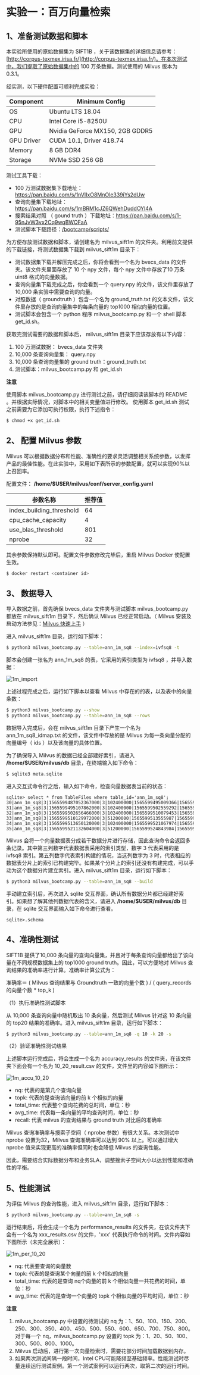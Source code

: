 # 实验一：百万向量检索

## 1、准备测试数据和脚本

本实验所使用的原始数据集为 SIFT1B ，关于该数据集的详细信息请参考：[http://corpus-texmex.irisa.fr/](http://corpus-texmex.irisa.fr/)。在本次测试中，我们提取了原始数据集中的 100 万条数据。测试使用的 Milvus 版本为 0.3.1。

经实测，以下硬件配置可顺利完成实验：

| Component           | Minimum Config                |
| ------------------ | -------------------------- |
| OS            | Ubuntu LTS 18.04 |
| CPU           | Intel Core i5-8250U           |
| GPU           | Nvidia GeForce MX150, 2GB GDDR5  |
| GPU Driver    | CUDA 10.1, Driver 418.74 |
| Memory        | 8 GB DDR4          |
| Storage       | NVMe SSD 256 GB             |

测试工具下载：
- 100 万测试数据集下载地址：https://pan.baidu.com/s/1nVIIxO8MnOle339iYs2dUw
- 查询向量集下载地址：https://pan.baidu.com/s/1mBRM1cJZ6QWehDuddOYl4A
- 搜索结果对照 （ gound truth ）下载地址：https://pan.baidu.com/s/1-95nJvW3vx2Cq9wqBWOFaA
- 测试脚本下载路径：[/bootcamp/scripts/](/scripts/)

为方便存放测试数据和脚本，请创建名为 milvus_sift1m 的文件夹。利用前文提供的下载链接，将测试数据集下载到 milvus_sift1m 目录下：

- 测试数据集下载并解压完成之后，你将会看到一个名为 bvecs_data 的文件夹。该文件夹里面存放了 10 个 npy 文件，每个 npy 文件中存放了10 万条 uint8 格式的向量数据。
- 查询向量集下载完成之后，你会看到一个 query.npy 的文件，该文件里存放了 10,000 条实验中需要查询的向量。
- 对照数据（ groundtruth ）包含一个名为 ground_truth.txt 的文本文件，该文件里存放的是查询向量集中的每条向量的 top1000 相似向量的位置。
- 测试脚本会包含一个 python 程序 milvus_bootcamp.py 和一个 shell 脚本 get_id.sh。

获取完测试需要的数据和脚本后， milvus_sift1m 目录下应该存放有以下内容：
1. 100 万测试数据： bvecs_data 文件夹
2. 10,000 条查询向量集： query.npy
3. 10,000 条查询向量集的 ground truth：ground_truth.txt
4. 测试脚本：milvus_bootcamp.py 和 get_id.sh

**注意**

使用脚本 milvus_bootcamp.py 进行测试之前，请仔细阅读该脚本的 README 。并根据实际情况，对脚本中的相关变量值进行修改。
使用脚本 get_id.sh 测试之前需要为它添加可执行权限，执行下述指令：
```bash
$ chmod +x get_id.sh
```

## 2、 配置 Milvus 参数

Milvus 可以根据数据分布和性能、准确性的要求灵活调整相关系统参数，以发挥产品的最佳性能。在此实验中，采用如下表所示的参数配置，就可以实现90%以上召回率。

配置文件： **/home/$USER/milvus/conf/server_config.yaml**

|         参数名称         | 推荐值 |
| ---------------------- | ---- |
| index_building_threshold |   64   |
|    cpu_cache_capacity    |   4    |
|    use_blas_threshold    |  801   |
|          nprobe          |   32   |

其余参数保持默认即可。配置文件参数修改完毕后，重启 Milvus Docker 使配置生效。

```bash
$ docker restart <container id>
```

## 3、 数据导入

导入数据之前，首先确保 bvecs_data 文件夹与测试脚本 milvus_bootcamp.py 都放在 milvus_sift1m 目录下，然后确认 Milvus 已经正常启动。（ Milvus 安装及启动方法参见：[Milvus 快速上手](../milvus101/quickstart.md) ）

进入 milvus_sift1m 目录，运行如下脚本：

```bash
$ python3 milvus_bootcamp.py --table=ann_1m_sq8 --index=ivfsq8 -t
```

脚本会创建一张名为 ann_1m_sq8 的表，它采用的索引类型为 ivfsq8  ，并导入数据：

![1m_import](pic/1m_import.png)

上述过程完成之后，运行如下脚本以查看 Milvus 中存在的的表，以及表中的向量条数：

```bash
$ python3 milvus_bootcamp.py --show
$ python3 milvus_bootcamp.py --table=ann_1m_sq8 --rows
```

数据导入完成后，会在 milvus_sift1m 目录下产生一个名为 ann_1m_sq8_idmap.txt 的文件，该文件中存放的是 Milvus 为每一条向量分配的向量编号（ ids ）以及该向量的具体位置。

为了确保导入 Milvus 的数据已经全部建好索引，请进入  **/home/$USER/milvus/db** 目录，在终端输入如下命令：

```bash
$ sqlite3 meta.sqlite
```

进入交互式命令行之后，输入如下命令，检查向量数据表当前的状态：

```sqlite
sqlite> select * from TableFiles where table_id='ann_1m_sq8';
30|ann_1m_sq8|3|1565599487052367000|3|102400000|1565599495009366|1565599487052372|1190712
31|ann_1m_sq8|3|1565599495107862000|3|102400000|1565599502559292|1565599495107863|1190712
32|ann_1m_sq8|3|1565599502656466000|3|102400000|1565599510079453|1565599502656467|1190712
33|ann_1m_sq8|3|1565599510129972000|3|51200000|1565599513555987|1565599510129973|1190712
34|ann_1m_sq8|3|1565599513650120000|3|102400000|1565599521067974|1565599513650121|1190712
35|ann_1m_sq8|3|1565599521132604000|3|51200000|1565599524843984|1565599521132605|1190712
```

Milvus 会将一个向量数据表分成若干数据分片进行存储，因此查询命令会返回多条记录。其中第三列数字代表数据表采用的索引类型，数字 3 代表采用的是 ivfsq8 索引。第五列数字代表索引构建的情况，当这列数字为 3 时，代表相应的数据表分片上的索引已构建完毕。如果某个分片上的索引还没有构建完成，可以手动为这个数据分片建立索引。进入 milvus_sift1m 目录，运行如下脚本：

```bash
$ python3 milvus_bootcamp.py --table=ann_1m_sq8 --build
```

手动建立索引后，再次进入 sqlite 交互界面，确认所有数据分片都已经建好索引。如果想了解其他列数据代表的含义，请进入  **/home/$USER/milvus/db** 目录，在 sqlite 交互界面输入如下命令进行查看。

```sqlite
sqlite>.schema
```

## 4、准确性测试

SIFT1B 提供了10,000 条向量的查询向量集，并且对于每条查询向量都给出了该向量在不同规模数据集上的 top1000 ground truth。因此，可以方便地对 Milvus 查询结果的准确率进行计算。准确率计算公式为：

准确率＝ ( Milvus 查询结果与 Groundtruth 一致的向量个数 ) / ( query_records 的向量个数 * top_k )

（1）执行准确性测试脚本

从 10,000 条查询向量中随机取出 10 条向量，然后测试 Milvus 针对这 10 条向量的 top20 结果的准确率。进入 milvus_sift1m 目录，运行如下脚本：

```bash
$ python3 milvus_bootcamp.py --table=ann_1m_sq8 -q 10 -k 20 -s
```

（2）验证准确性测试结果

上述脚本运行完成后，将会生成一个名为 accuracy_results 的文件夹，在该文件夹下面会有一个名为 10_20_result.csv 的文件，文件里的内容如下图所示：

![1m_accu_10_20](pic/1m_accu_10_20.png)

- nq: 代表的是第几个查询向量
- topk: 代表的是查询该向量的前 k 个相似的向量
- total_time: 代表整个查询花费的总时间，单位：秒
- avg_time: 代表每一条向量的平均查询时间，单位：秒
- recall: 代表 milvus 的查询结果与 ground truth 对比后的准确率

Milvus 查询准确率与搜索子空间（ nprobe 参数）有很大关系。本次测试中 nprobe 设置为32，Milvus 查询准确率可以达到 90% 以上。可以通过增大 nprobe 值来实现更高的准确率但同时也会降低 Milvus 的查询性能。

因此，需要结合实际数据分布和业务SLA，调整搜索子空间大小以达到性能和准确性的平衡。

## 5、性能测试

为评估 Milvus 的查询性能，进入 milvus_sift1m 目录，运行如下脚本：

```bash
$ python3 milvus_bootcamp.py --table=ann_1m_sq8 -s
```

运行结束后，将会生成一个名为 performance_results 的文件夹，在该文件夹下会有一个名为 xxx_results.csv 的文件，'xxx' 代表执行命令的时间。文件内容如下图所示（未完全展示）：

![1m_per_10_20](pic/1m_per_10_20.png)

- nq: 代表要查询的向量数
- topk: 代表的是查询某个向量的前 k 个相似的向量
- total_time: 代表的是查询 nq个向量的前 k 个相似向量一共花费的时间，单位：秒
- avg_time: 代表的是查询一个向量的 topk 个相似向量的平均时间，单位：秒

**注意**

1. milvus_bootcamp.py 中设置的待测试的 nq 为：1、50、100、150、200、250、300、350、400、450、500、550、600、650、700、750、800。对于每一个 nq，milvus_bootcamp.py 设置的 topk 为：1、20、50、100、300、500、800、1000。
2. Milvus 启动后，进行第一次向量检索时，需要花部分时间加载数据到内存。
3. 如果两次测试间隔一段时间，Intel CPU可能降频至基础频率。性能测试时尽量连续运行测试案例。第一个测试案例可以运行两次，取第二次的运行时间。
